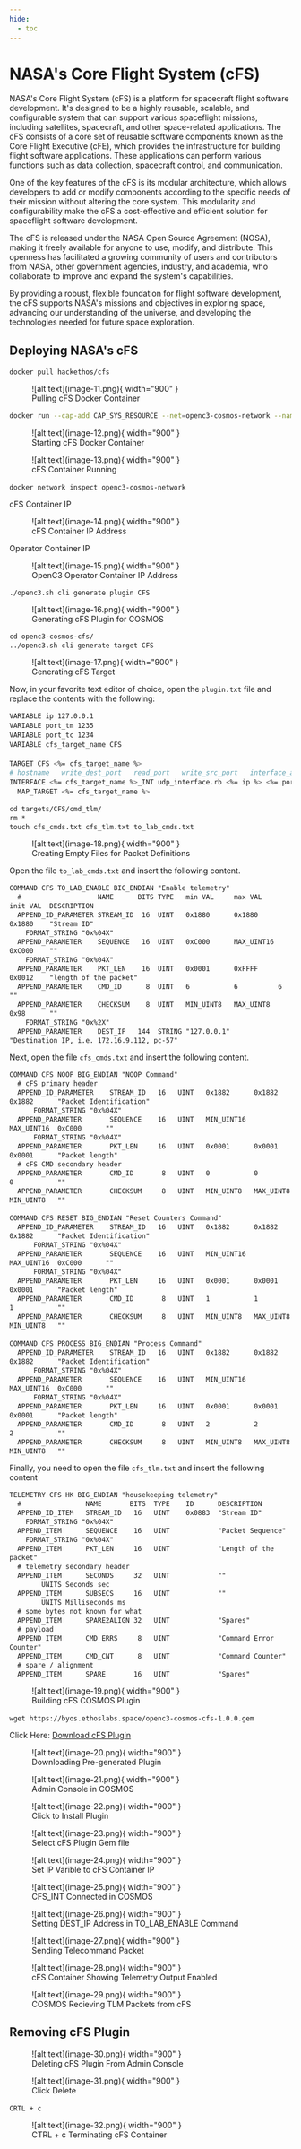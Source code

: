 ```yaml
---
hide:
  - toc
---
```


# NASA's Core Flight System (cFS)

NASA's Core Flight System (cFS) is a platform for spacecraft flight software development. It's designed to be a highly reusable, scalable, and configurable system that can support various spaceflight missions, including satellites, spacecraft, and other space-related applications. The cFS consists of a core set of reusable software components known as the Core Flight Executive (cFE), which provides the infrastructure for building flight software applications. These applications can perform various functions such as data collection, spacecraft control, and communication.

One of the key features of the cFS is its modular architecture, which allows developers to add or modify components according to the specific needs of their mission without altering the core system. This modularity and configurability make the cFS a cost-effective and efficient solution for spaceflight software development.

The cFS is released under the NASA Open Source Agreement (NOSA), making it freely available for anyone to use, modify, and distribute. This openness has facilitated a growing community of users and contributors from NASA, other government agencies, industry, and academia, who collaborate to improve and expand the system's capabilities.

By providing a robust, flexible foundation for flight software development, the cFS supports NASA's missions and objectives in exploring space, advancing our understanding of the universe, and developing the technologies needed for future space exploration.

## Deploying NASA's cFS

```
docker pull hackethos/cfs
```
<figure markdown>
![alt text](image-11.png){ width="900" }
  <figcaption>Pulling cFS Docker Container</figcaption>
</figure>


```bash
docker run --cap-add CAP_SYS_RESOURCE --net=openc3-cosmos-network --name cfs -p1234:1234/udp -p1235:1235 --rm hackethos/cfs
```
<figure markdown>
![alt text](image-12.png){ width="900" }
  <figcaption>Starting cFS Docker Container</figcaption>
</figure>



<figure markdown>
![alt text](image-13.png){ width="900" }
  <figcaption>cFS Container Running</figcaption>
</figure>


```docker network inspect openc3-cosmos-network```


cFS Container IP
<figure markdown>
![alt text](image-14.png){ width="900" }
  <figcaption>cFS Container IP Address</figcaption>
</figure>



Operator Container IP
<figure markdown>
![alt text](image-15.png){ width="900" }
  <figcaption>OpenC3 Operator Container IP Address</figcaption>
</figure>



```
./openc3.sh cli generate plugin CFS
```
<figure markdown>
![alt text](image-16.png){ width="900" }
  <figcaption>Generating cFS Plugin for COSMOS</figcaption>
</figure>


```
cd openc3-cosmos-cfs/
../openc3.sh cli generate target CFS
```
<figure markdown>
![alt text](image-17.png){ width="900" }
  <figcaption>Generating cFS Target</figcaption>
</figure>


Now, in your favorite text editor of choice, open the ```plugin.txt``` file and replace the contents with the following:

```bash
VARIABLE ip 127.0.0.1
VARIABLE port_tm 1235
VARIABLE port_tc 1234
VARIABLE cfs_target_name CFS

TARGET CFS <%= cfs_target_name %>
# hostname   write_dest_port   read_port   write_src_port   interface_address   ttl   write_timeout   read_timeout   bind_address
INTERFACE <%= cfs_target_name %>_INT udp_interface.rb <%= ip %> <%= port_tc %> <%= port_tm %> nil nil 128 nil nil
  MAP_TARGET <%= cfs_target_name %>
```


```
cd targets/CFS/cmd_tlm/
rm *
touch cfs_cmds.txt cfs_tlm.txt to_lab_cmds.txt
```
<figure markdown>
![alt text](image-18.png){ width="900" }
  <figcaption>Creating Empty Files for Packet Definitions</figcaption>
</figure>


Open the file ```to_lab_cmds.txt``` and insert the following content.

```
COMMAND CFS TO_LAB_ENABLE BIG_ENDIAN "Enable telemetry"
  #                   NAME      BITS TYPE   min VAL     max VAL    init VAL  DESCRIPTION
  APPEND_ID_PARAMETER STREAM_ID  16  UINT   0x1880      0x1880     0x1880    "Stream ID"
    FORMAT_STRING "0x%04X"
  APPEND_PARAMETER    SEQUENCE   16  UINT   0xC000      MAX_UINT16 0xC000    ""
    FORMAT_STRING "0x%04X"
  APPEND_PARAMETER    PKT_LEN    16  UINT   0x0001      0xFFFF     0x0012    "length of the packet"
  APPEND_PARAMETER    CMD_ID      8  UINT   6           6          6         ""
  APPEND_PARAMETER    CHECKSUM    8  UINT   MIN_UINT8   MAX_UINT8  0x98      ""
    FORMAT_STRING "0x%2X"
  APPEND_PARAMETER    DEST_IP   144  STRING "127.0.0.1"                      "Destination IP, i.e. 172.16.9.112, pc-57"
```

Next, open the file ```cfs_cmds.txt``` and insert the following content.

```
COMMAND CFS NOOP BIG_ENDIAN "NOOP Command"
  # cFS primary header
  APPEND_ID_PARAMETER    STREAM_ID   16   UINT   0x1882      0x1882      0x1882      "Packet Identification"
      FORMAT_STRING "0x%04X"
  APPEND_PARAMETER       SEQUENCE    16   UINT   MIN_UINT16  MAX_UINT16  0xC000      ""
      FORMAT_STRING "0x%04X"
  APPEND_PARAMETER       PKT_LEN     16   UINT   0x0001      0x0001      0x0001      "Packet length"
  # cFS CMD secondary header
  APPEND_PARAMETER       CMD_ID       8   UINT   0           0           0           ""
  APPEND_PARAMETER       CHECKSUM     8   UINT   MIN_UINT8   MAX_UINT8   MIN_UINT8   ""

COMMAND CFS RESET BIG_ENDIAN "Reset Counters Command"
  APPEND_ID_PARAMETER    STREAM_ID   16   UINT   0x1882      0x1882      0x1882      "Packet Identification"
      FORMAT_STRING "0x%04X"
  APPEND_PARAMETER       SEQUENCE    16   UINT   MIN_UINT16  MAX_UINT16  0xC000      ""
      FORMAT_STRING "0x%04X"
  APPEND_PARAMETER       PKT_LEN     16   UINT   0x0001      0x0001      0x0001      "Packet length"
  APPEND_PARAMETER       CMD_ID       8   UINT   1           1           1           ""
  APPEND_PARAMETER       CHECKSUM     8   UINT   MIN_UINT8   MAX_UINT8   MIN_UINT8   ""

COMMAND CFS PROCESS BIG_ENDIAN "Process Command"
  APPEND_ID_PARAMETER    STREAM_ID   16   UINT   0x1882      0x1882      0x1882      "Packet Identification"
      FORMAT_STRING "0x%04X"
  APPEND_PARAMETER       SEQUENCE    16   UINT   MIN_UINT16  MAX_UINT16  0xC000      ""
      FORMAT_STRING "0x%04X"
  APPEND_PARAMETER       PKT_LEN     16   UINT   0x0001      0x0001      0x0001      "Packet length"
  APPEND_PARAMETER       CMD_ID       8   UINT   2           2           2           ""
  APPEND_PARAMETER       CHECKSUM     8   UINT   MIN_UINT8   MAX_UINT8   MIN_UINT8   ""
```

Finally, you need to open the file ```cfs_tlm.txt``` and insert the following content

```
TELEMETRY CFS HK BIG_ENDIAN "housekeeping telemetry"
  #                NAME       BITS  TYPE    ID      DESCRIPTION
  APPEND_ID_ITEM   STREAM_ID   16   UINT    0x0883  "Stream ID"
    FORMAT_STRING "0x%04X"
  APPEND_ITEM      SEQUENCE    16   UINT            "Packet Sequence"
    FORMAT_STRING "0x%04X"
  APPEND_ITEM      PKT_LEN     16   UINT            "Length of the packet"
  # telemetry secondary header
  APPEND_ITEM      SECONDS     32   UINT            ""
        UNITS Seconds sec
  APPEND_ITEM      SUBSECS     16   UINT            ""
        UNITS Milliseconds ms
  # some bytes not known for what
  APPEND_ITEM      SPARE2ALIGN 32   UINT            "Spares"
  # payload
  APPEND_ITEM      CMD_ERRS     8   UINT            "Command Error Counter"
  APPEND_ITEM      CMD_CNT      8   UINT            "Command Counter"
  # spare / alignment
  APPEND_ITEM      SPARE       16   UINT            "Spares"
```
<figure markdown>
![alt text](image-19.png){ width="900" }
  <figcaption>Building cFS COSMOS Plugin</figcaption>
</figure>


```wget https://byos.ethoslabs.space/openc3-cosmos-cfs-1.0.0.gem```

Click Here: [Download cFS Plugin](openc3-cosmos-cfs-1.0.0.gem)
<figure markdown>
![alt text](image-20.png){ width="900" }
  <figcaption>Downloading Pre-generated Plugin</figcaption>
</figure>


<figure markdown>
![alt text](image-21.png){ width="900" }
  <figcaption>Admin Console in COSMOS</figcaption>
</figure>


<figure markdown>
![alt text](image-22.png){ width="900" }
  <figcaption>Click to Install Plugin</figcaption>
</figure>



<figure markdown>
![alt text](image-23.png){ width="900" }
  <figcaption>Select cFS Plugin Gem file</figcaption>
</figure>





<figure markdown>
![alt text](image-24.png){ width="900" }
  <figcaption>Set IP Varible to cFS Container IP</figcaption>
</figure>


<figure markdown>
![alt text](image-25.png){ width="900" }
  <figcaption>CFS_INT Connected in COSMOS</figcaption>
</figure>



<figure markdown>
![alt text](image-26.png){ width="900" }
  <figcaption>Setting DEST_IP Address in TO_LAB_ENABLE Command</figcaption>
</figure>



<figure markdown>
![alt text](image-27.png){ width="900" }
  <figcaption>Sending Telecommand Packet</figcaption>
</figure>


<figure markdown>
![alt text](image-28.png){ width="900" }
  <figcaption>cFS Container Showing Telemetry Output Enabled</figcaption>
</figure>


<figure markdown>
![alt text](image-29.png){ width="900" }
  <figcaption>COSMOS Recieving TLM Packets from cFS</figcaption>
</figure>

## Removing cFS Plugin

<figure markdown>
![alt text](image-30.png){ width="900" }
  <figcaption>Deleting cFS Plugin From Admin Console</figcaption>
</figure>


<figure markdown>
![alt text](image-31.png){ width="900" }
  <figcaption>Click Delete</figcaption>
</figure>



```CRTL + c ```

<figure markdown>
![alt text](image-32.png){ width="900" }
  <figcaption>CTRL + c Terminating cFS Container</figcaption>
</figure>

